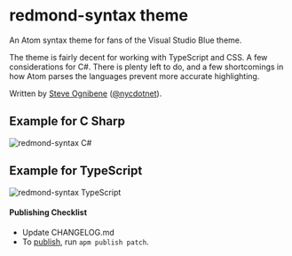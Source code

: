 # redmond-syntax theme

An Atom syntax theme for fans of the Visual Studio Blue theme.

The theme is fairly decent for working with TypeScript and CSS.  A few considerations for C#.  There is plenty left to do, and a few shortcomings in how Atom parses the languages prevent more accurate highlighting.

Written by [Steve Ognibene](http://www.legendaryapps.com/) ([@nycdotnet](https://twitter.com/nycdotnet)).

## Example for C Sharp
![redmond-syntax C#](https://cloud.githubusercontent.com/assets/3755379/8398216/0fdbefee-1db4-11e5-9f05-8da4e7fa60b5.PNG)

## Example for TypeScript
![redmond-syntax TypeScript](https://cloud.githubusercontent.com/assets/3755379/8398217/11619878-1db4-11e5-84cf-9a75c392ef2b.PNG)

#### Publishing Checklist
  * Update CHANGELOG.md
  * To [publish](https://atom.io/docs/v0.186.0/publishing-a-package), run `apm publish patch`.
